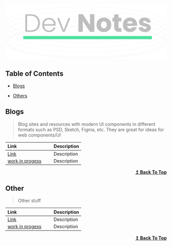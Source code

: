![Repository Banner](../_img/readme/header-image1.svg)

## Table of Contents

- [Blogs](#ui-graphics)

- [Others](#others)

## Blogs

>Blog sites and resources with modern UI components in different formats such as PSD, Sketch, Figma, etc. They are great for ideas for web components/UI

| Link&nbsp; &nbsp; &nbsp; &nbsp; &nbsp; &nbsp; &nbsp; &nbsp; &nbsp; &nbsp; &nbsp; &nbsp; &nbsp; &nbsp; | Description                                                        |
| -------------------------------------------------------------------------------------------------------- | ------------------------------------------------------------------ |
| [Link]()                                                              | Description       |
| [work in progess]()                                                              | Description       |


<div align="right">
    <b><a href="#table-of-contents">↥ Back To Top</a></b>
</div>

## Other

>Other stuff

| Link&nbsp; &nbsp; &nbsp; &nbsp; &nbsp; &nbsp; &nbsp; &nbsp; &nbsp; &nbsp; &nbsp; &nbsp; &nbsp; &nbsp; | Description                                                        |
| -------------------------------------------------------------------------------------------------------- | ------------------------------------------------------------------ |
| [Link]()                                                              | Description       |
| [work in progess]()                                                              | Description       |


<div align="right">
    <b><a href="#table-of-contents">↥ Back To Top</a></b>
</div>
